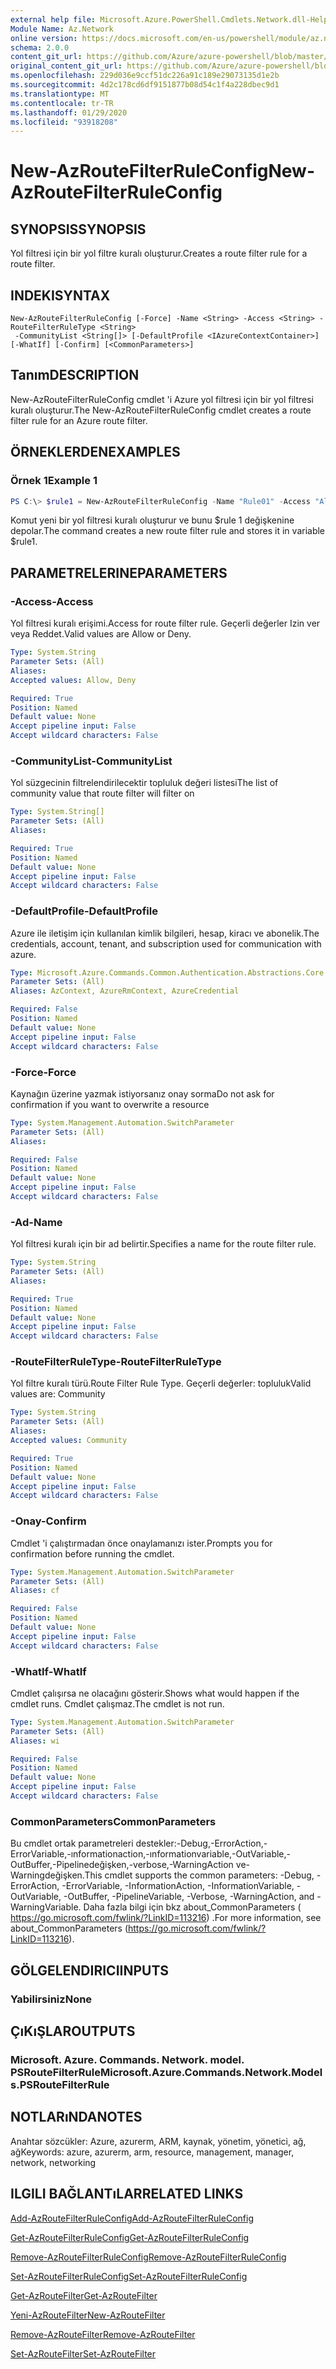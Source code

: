 ```yaml
---
external help file: Microsoft.Azure.PowerShell.Cmdlets.Network.dll-Help.xml
Module Name: Az.Network
online version: https://docs.microsoft.com/en-us/powershell/module/az.network/new-azroutefilterruleconfig
schema: 2.0.0
content_git_url: https://github.com/Azure/azure-powershell/blob/master/src/Network/Network/help/New-AzRouteFilterRuleConfig.md
original_content_git_url: https://github.com/Azure/azure-powershell/blob/master/src/Network/Network/help/New-AzRouteFilterRuleConfig.md
ms.openlocfilehash: 229d036e9ccf51dc226a91c189e29073135d1e2b
ms.sourcegitcommit: 4d2c178cd6df9151877b08d54c1f4a228dbec9d1
ms.translationtype: MT
ms.contentlocale: tr-TR
ms.lasthandoff: 01/29/2020
ms.locfileid: "93918208"
---
```

# <span data-ttu-id="69961-101">New-AzRouteFilterRuleConfig</span><span class="sxs-lookup"><span data-stu-id="69961-101">New-AzRouteFilterRuleConfig</span></span>

## <span data-ttu-id="69961-102">SYNOPSIS</span><span class="sxs-lookup"><span data-stu-id="69961-102">SYNOPSIS</span></span>
<span data-ttu-id="69961-103">Yol filtresi için bir yol filtre kuralı oluşturur.</span><span class="sxs-lookup"><span data-stu-id="69961-103">Creates a route filter rule for a route filter.</span></span>

## <span data-ttu-id="69961-104">INDEKI</span><span class="sxs-lookup"><span data-stu-id="69961-104">SYNTAX</span></span>

```
New-AzRouteFilterRuleConfig [-Force] -Name <String> -Access <String> -RouteFilterRuleType <String>
 -CommunityList <String[]> [-DefaultProfile <IAzureContextContainer>] [-WhatIf] [-Confirm] [<CommonParameters>]
```

## <span data-ttu-id="69961-105">Tanım</span><span class="sxs-lookup"><span data-stu-id="69961-105">DESCRIPTION</span></span>
<span data-ttu-id="69961-106">New-AzRouteFilterRuleConfig cmdlet 'i Azure yol filtresi için bir yol filtresi kuralı oluşturur.</span><span class="sxs-lookup"><span data-stu-id="69961-106">The New-AzRouteFilterRuleConfig cmdlet creates a route filter rule for an Azure route filter.</span></span>

## <span data-ttu-id="69961-107">ÖRNEKLERDEN</span><span class="sxs-lookup"><span data-stu-id="69961-107">EXAMPLES</span></span>

### <span data-ttu-id="69961-108">Örnek 1</span><span class="sxs-lookup"><span data-stu-id="69961-108">Example 1</span></span>
```powershell
PS C:\> $rule1 = New-AzRouteFilterRuleConfig -Name "Rule01" -Access "Allow" -RouteFilterRuleType "Community" -CommunityList "12076:5040"
```

<span data-ttu-id="69961-109">Komut yeni bir yol filtresi kuralı oluşturur ve bunu $rule 1 değişkenine depolar.</span><span class="sxs-lookup"><span data-stu-id="69961-109">The command creates a new route filter rule and stores it in variable $rule1.</span></span>

## <span data-ttu-id="69961-110">PARAMETRELERINE</span><span class="sxs-lookup"><span data-stu-id="69961-110">PARAMETERS</span></span>

### <span data-ttu-id="69961-111">-Access</span><span class="sxs-lookup"><span data-stu-id="69961-111">-Access</span></span>
<span data-ttu-id="69961-112">Yol filtresi kuralı erişimi.</span><span class="sxs-lookup"><span data-stu-id="69961-112">Access for route filter rule.</span></span>
<span data-ttu-id="69961-113">Geçerli değerler Izin ver veya Reddet.</span><span class="sxs-lookup"><span data-stu-id="69961-113">Valid values are Allow or Deny.</span></span>

```yaml
Type: System.String
Parameter Sets: (All)
Aliases:
Accepted values: Allow, Deny

Required: True
Position: Named
Default value: None
Accept pipeline input: False
Accept wildcard characters: False
```

### <span data-ttu-id="69961-114">-CommunityList</span><span class="sxs-lookup"><span data-stu-id="69961-114">-CommunityList</span></span>
<span data-ttu-id="69961-115">Yol süzgecinin filtrelendirilecektir topluluk değeri listesi</span><span class="sxs-lookup"><span data-stu-id="69961-115">The list of community value that route filter will filter on</span></span>

```yaml
Type: System.String[]
Parameter Sets: (All)
Aliases:

Required: True
Position: Named
Default value: None
Accept pipeline input: False
Accept wildcard characters: False
```

### <span data-ttu-id="69961-116">-DefaultProfile</span><span class="sxs-lookup"><span data-stu-id="69961-116">-DefaultProfile</span></span>
<span data-ttu-id="69961-117">Azure ile iletişim için kullanılan kimlik bilgileri, hesap, kiracı ve abonelik.</span><span class="sxs-lookup"><span data-stu-id="69961-117">The credentials, account, tenant, and subscription used for communication with azure.</span></span>

```yaml
Type: Microsoft.Azure.Commands.Common.Authentication.Abstractions.Core.IAzureContextContainer
Parameter Sets: (All)
Aliases: AzContext, AzureRmContext, AzureCredential

Required: False
Position: Named
Default value: None
Accept pipeline input: False
Accept wildcard characters: False
```

### <span data-ttu-id="69961-118">-Force</span><span class="sxs-lookup"><span data-stu-id="69961-118">-Force</span></span>
<span data-ttu-id="69961-119">Kaynağın üzerine yazmak istiyorsanız onay sorma</span><span class="sxs-lookup"><span data-stu-id="69961-119">Do not ask for confirmation if you want to overwrite a resource</span></span>

```yaml
Type: System.Management.Automation.SwitchParameter
Parameter Sets: (All)
Aliases:

Required: False
Position: Named
Default value: None
Accept pipeline input: False
Accept wildcard characters: False
```

### <span data-ttu-id="69961-120">-Ad</span><span class="sxs-lookup"><span data-stu-id="69961-120">-Name</span></span>
<span data-ttu-id="69961-121">Yol filtresi kuralı için bir ad belirtir.</span><span class="sxs-lookup"><span data-stu-id="69961-121">Specifies a name for the route filter rule.</span></span>

```yaml
Type: System.String
Parameter Sets: (All)
Aliases:

Required: True
Position: Named
Default value: None
Accept pipeline input: False
Accept wildcard characters: False
```

### <span data-ttu-id="69961-122">-RouteFilterRuleType</span><span class="sxs-lookup"><span data-stu-id="69961-122">-RouteFilterRuleType</span></span>
<span data-ttu-id="69961-123">Yol filtre kuralı türü.</span><span class="sxs-lookup"><span data-stu-id="69961-123">Route Filter Rule Type.</span></span>
<span data-ttu-id="69961-124">Geçerli değerler: topluluk</span><span class="sxs-lookup"><span data-stu-id="69961-124">Valid values are: Community</span></span>

```yaml
Type: System.String
Parameter Sets: (All)
Aliases:
Accepted values: Community

Required: True
Position: Named
Default value: None
Accept pipeline input: False
Accept wildcard characters: False
```

### <span data-ttu-id="69961-125">-Onay</span><span class="sxs-lookup"><span data-stu-id="69961-125">-Confirm</span></span>
<span data-ttu-id="69961-126">Cmdlet 'i çalıştırmadan önce onaylamanızı ister.</span><span class="sxs-lookup"><span data-stu-id="69961-126">Prompts you for confirmation before running the cmdlet.</span></span>

```yaml
Type: System.Management.Automation.SwitchParameter
Parameter Sets: (All)
Aliases: cf

Required: False
Position: Named
Default value: None
Accept pipeline input: False
Accept wildcard characters: False
```

### <span data-ttu-id="69961-127">-WhatIf</span><span class="sxs-lookup"><span data-stu-id="69961-127">-WhatIf</span></span>
<span data-ttu-id="69961-128">Cmdlet çalışırsa ne olacağını gösterir.</span><span class="sxs-lookup"><span data-stu-id="69961-128">Shows what would happen if the cmdlet runs.</span></span> <span data-ttu-id="69961-129">Cmdlet çalışmaz.</span><span class="sxs-lookup"><span data-stu-id="69961-129">The cmdlet is not run.</span></span>

```yaml
Type: System.Management.Automation.SwitchParameter
Parameter Sets: (All)
Aliases: wi

Required: False
Position: Named
Default value: None
Accept pipeline input: False
Accept wildcard characters: False
```

### <span data-ttu-id="69961-130">CommonParameters</span><span class="sxs-lookup"><span data-stu-id="69961-130">CommonParameters</span></span>
<span data-ttu-id="69961-131">Bu cmdlet ortak parametreleri destekler:-Debug,-ErrorAction,-ErrorVariable,-ınformationaction,-ınformationvariable,-OutVariable,-OutBuffer,-Pipelinedeğişken,-verbose,-WarningAction ve-Warningdeğişken.</span><span class="sxs-lookup"><span data-stu-id="69961-131">This cmdlet supports the common parameters: -Debug, -ErrorAction, -ErrorVariable, -InformationAction, -InformationVariable, -OutVariable, -OutBuffer, -PipelineVariable, -Verbose, -WarningAction, and -WarningVariable.</span></span> <span data-ttu-id="69961-132">Daha fazla bilgi için bkz about_CommonParameters ( https://go.microsoft.com/fwlink/?LinkID=113216) .</span><span class="sxs-lookup"><span data-stu-id="69961-132">For more information, see about_CommonParameters (https://go.microsoft.com/fwlink/?LinkID=113216).</span></span>

## <span data-ttu-id="69961-133">GÖLGELENDIRICI</span><span class="sxs-lookup"><span data-stu-id="69961-133">INPUTS</span></span>

### <span data-ttu-id="69961-134">Yabilirsiniz</span><span class="sxs-lookup"><span data-stu-id="69961-134">None</span></span>

## <span data-ttu-id="69961-135">ÇıKıŞLAR</span><span class="sxs-lookup"><span data-stu-id="69961-135">OUTPUTS</span></span>

### <span data-ttu-id="69961-136">Microsoft. Azure. Commands. Network. model. PSRouteFilterRule</span><span class="sxs-lookup"><span data-stu-id="69961-136">Microsoft.Azure.Commands.Network.Models.PSRouteFilterRule</span></span>

## <span data-ttu-id="69961-137">NOTLARıNDA</span><span class="sxs-lookup"><span data-stu-id="69961-137">NOTES</span></span>
<span data-ttu-id="69961-138">Anahtar sözcükler: Azure, azurerm, ARM, kaynak, yönetim, yönetici, ağ, ağ</span><span class="sxs-lookup"><span data-stu-id="69961-138">Keywords: azure, azurerm, arm, resource, management, manager, network, networking</span></span>

## <span data-ttu-id="69961-139">ILGILI BAĞLANTıLAR</span><span class="sxs-lookup"><span data-stu-id="69961-139">RELATED LINKS</span></span>

[<span data-ttu-id="69961-140">Add-AzRouteFilterRuleConfig</span><span class="sxs-lookup"><span data-stu-id="69961-140">Add-AzRouteFilterRuleConfig</span></span>](./Add-AzRouteFilterRuleConfig.md)

[<span data-ttu-id="69961-141">Get-AzRouteFilterRuleConfig</span><span class="sxs-lookup"><span data-stu-id="69961-141">Get-AzRouteFilterRuleConfig</span></span>](./Get-AzRouteFilterRuleConfig.md)

[<span data-ttu-id="69961-142">Remove-AzRouteFilterRuleConfig</span><span class="sxs-lookup"><span data-stu-id="69961-142">Remove-AzRouteFilterRuleConfig</span></span>](./Remove-AzRouteFilterRuleConfig.md)

[<span data-ttu-id="69961-143">Set-AzRouteFilterRuleConfig</span><span class="sxs-lookup"><span data-stu-id="69961-143">Set-AzRouteFilterRuleConfig</span></span>](./Set-AzRouteFilterRuleConfig.md)

[<span data-ttu-id="69961-144">Get-AzRouteFilter</span><span class="sxs-lookup"><span data-stu-id="69961-144">Get-AzRouteFilter</span></span>](./Get-AzRouteFilter.md)

[<span data-ttu-id="69961-145">Yeni-AzRouteFilter</span><span class="sxs-lookup"><span data-stu-id="69961-145">New-AzRouteFilter</span></span>](./New-AzRouteFilter.md)

[<span data-ttu-id="69961-146">Remove-AzRouteFilter</span><span class="sxs-lookup"><span data-stu-id="69961-146">Remove-AzRouteFilter</span></span>](./Remove-AzRouteFilter.md)

[<span data-ttu-id="69961-147">Set-AzRouteFilter</span><span class="sxs-lookup"><span data-stu-id="69961-147">Set-AzRouteFilter</span></span>](./Set-AzRouteFilter.md)
